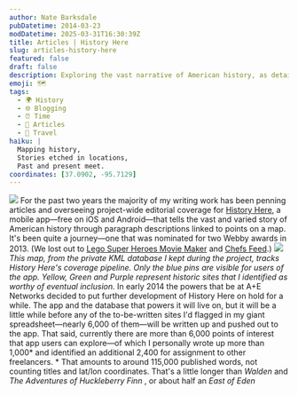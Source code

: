```yaml
---
author: Nate Barksdale
pubDatetime: 2014-03-23
modDatetime: 2025-03-31T16:30:39Z
title: Articles | History Here
slug: articles-history-here
featured: false
draft: false
description: Exploring the vast narrative of American history, as detailed in the development of the History Here app, which allows users to uncover over 6,000 historical points of interest across the nation.
emoji: 🗺️
tags:
  - 🌍 History
  - 🌐 Blogging
  - ⏰ Time
  - 📖 Articles
  - 📍 Travel
haiku: |
  Mapping history,  
  Stories etched in locations,  
  Past and present meet.
coordinates: [37.0902, -95.7129]
---
```


[![](@assets/images/history-here.png)](http://www.history.com/interactives/history-here) For the past two years the majority of my writing work has been penning articles and overseeing project-wide editorial coverage for [History Here](http://www.history.com/interactives/history-here), a mobile app—free on iOS and Android—that tells the vast and varied story of American history through paragraph descriptions linked to points on a map. It's been quite a journey—one that was nominated for two Webby awards in 2013. (We lost out to [Lego Super Heroes Movie Maker](http://winners.webbyawards.com/2013/mobile-apps/handheld-devices/entertainment-handheld-devices/lego-super-heroes-movie-maker) and [Chefs Feed](http://winners.webbyawards.com/2013/mobile-apps/handheld-devices/guidesratingsreviews-handheld-devices/chefs-feed).) ![](@assets/images/hh-map.png) _This map, from the private KML database I kept during the project, tracks History Here's coverage pipeline. Only the blue pins are visible for users of the app. Yellow, Green and Purple represent historic sites that I identified as worthy of eventual inclusion._ In early 2014 the powers that be at A+E Networks decided to put further development of History Here on hold for a while. The app and the database that powers it will live on, but it will be a little while before any of the to-be-written sites I'd flagged in my giant spreadsheet—nearly 6,000 of them—will be written up and pushed out to the app. That said, currently there are more than 6,000 points of interest that app users can explore—of which I personally wrote up more than 1,000* and identified an additional 2,400 for assignment to other freelancers. * That amounts to around 115,000 published words, not counting titles and lat/lon coordinates. That's a little longer than _Walden_ and _The Adventures of Huckleberry Finn_ , or about half an _East of Eden_

